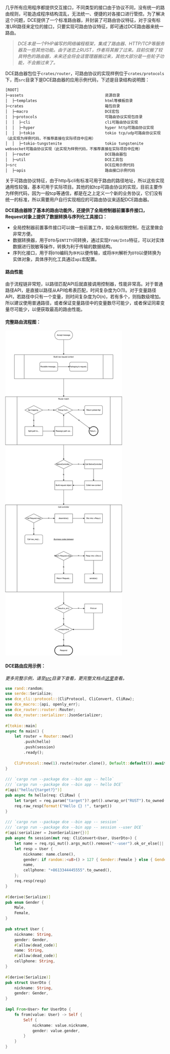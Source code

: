 几乎所有应用程序都提供交互接口，不同类型的接口由于协议不同，没有统一的路由规则，可能造成程序结构混乱，无法统一、便捷的对各接口进行管控。为了解决这个问题，DCE提供了一个标准路由器，并封装了可路由协议特征，对于没有标准URI路径来定位的接口，只要实现可路由协议特征，即可通过DCE路由器来统一路由。

> *DCE本是一个PHP编写的网络编程框架，集成了路由器、HTTP/TCP等服务器及一些其他功能。由于迷恋上RUST，作者将其搬了过来。目前仅搬了较具特色的路由器，未来还会将会话管理器搬过来，其他大部分是一些轮子功能，不会搬过来了。*

DCE路由器包位于`crates/router`，可路由协议的实现样例位于`crates/protocols`下，而`src`目录下是DCE路由器的应用示例代码，下述是目录结构说明图：

```
[ROOT]
├─assets                                    资源目录
│  ├─templates                              html等模板目录
├─crates                                    箱包目录
│  ├─macro                                  DCE宏包
│  ├─protocols                              可路由协议实现包目录
│  │  ├─cli                                 cli可路由协议实现
│  │  ├─hyper                               hyper http可路由协议实现
│  │  ├─tokio                               tokio tcp/udp可路由协议实现（此实现为样例代码，不推荐直接在实际项目中应用）
│  │  ├─tokio-tungstenite                   tokio tungstenite websocket可路由协议实现（此实现为样例代码，不推荐直接在实际项目中应用）
│  ├─router                                 DCE路由器包
│  ├─util                                   DCE工具包
├─src                                       DCE应用示例代码
│  ├─apis                                   路由接口示例代码
```

关于可路由协议特征，由于http与cli有标准可用于路由的路径地址，所以这些实现通用性较强，基本可用于实际项目。其他的如tcp可路由协议的实现，目前主要作为样例代码，因为一般tcp等通信，都是在之上定义一个新的业务协议，它们没有统一的标准，所以需要用户自行实现相应的可路由协议来适配DCE路由器。

**DCE路由器除了基本的路由功能外，还提供了全局控制器前置事件接口，Request对象上提供了数据转换与序列化工具接口：**
- 全局控制器前置事件接口可以做一些前置工作，如全局权限控制，在这里做会非常方便。
- 数据转换器，用于`DTO`与`ENTITY`间转换，通过实现`From/Into`特征，可以对实体数据进行脱敏等操作，转换为利于传输的数据结构。
- 序列化接口，用于将`DTO`编码为`序列`以便传输，或将`序列`解析为`DTO`以便转换为实体对象，具体序列化工具通过`api`宏配置。

#### 路由性能

由于流程链非常短，以路径匹配API后就直接调用控制器，性能非常高。对于普通路径API，是直接以路径从API哈希表匹配，时间复杂度为O(1)。对于变量路径API，若路径中只有一个变量，则时间复杂度为O(n)，若有多个，则指数级增加。所以建议使用普通路径，或者保证变量路径中的变量数尽可能少，或者保证同辈变量尽可能少，以便获取最高的路由性能。

#### 完整路由流程图：

![Router flow](dce-router-flow.svg)


#### DCE路由应用示例：

*更多完整示例，请至[src](../../src)目录下查看，更完整文档点[这里](https://docs.rs/dce)查看。*

```rust
use rand::random;
use serde::Serialize;
use dce_cli::protocol::{CliProtocol, CliConvert, CliRaw};
use dce_macro::{api, openly_err};
use dce_router::router::Router;
use dce_router::serializer::JsonSerializer;

#[tokio::main]
async fn main() {
    let router = Router::new()
        .push(hello)
        .push(session)
        .ready();

    CliProtocol::new(1).route(router.clone(), Default::default()).await;
}

/// `cargo run --package dce --bin app -- hello`
/// `cargo run --package dce --bin app -- hello DCE`
#[api("hello/{target?}")]
pub async fn hello(req: CliRaw) {
    let target = req.param("target")?.get().unwrap_or("RUST").to_owned();
    req.raw_resp(format!("Hello {} !", target))
}

/// `cargo run --package dce --bin app -- session`
/// `cargo run --package dce --bin app -- session --user DCE`
#[api(serializer = JsonSerializer{})]
pub async fn session(mut req: CliConvert<User, UserDto>) {
    let name = req.rpi_mut().args_mut().remove("--user").ok_or_else(|| openly_err!(r#"please pass in the "--user" arg"#))?;
    let resp = User {
        nickname: name.clone(),
        gender: if random::<u8>() > 127 { Gender::Female } else { Gender::Male },
        name,
        cellphone: "+8613344445555".to_owned(),
    };
    req.resp(resp)
}

#[derive(Serialize)]
pub enum Gender {
    Male,
    Female,
}

pub struct User {
    nickname: String,
    gender: Gender,
    #[allow(dead_code)]
    name: String,
    #[allow(dead_code)]
    cellphone: String,
}

#[derive(Serialize)]
pub struct UserDto {
    nickname: String,
    gender: Gender,
}

impl From<User> for UserDto {
    fn from(value: User) -> Self {
        Self {
            nickname: value.nickname,
            gender: value.gender,
        }
    }
}
```
